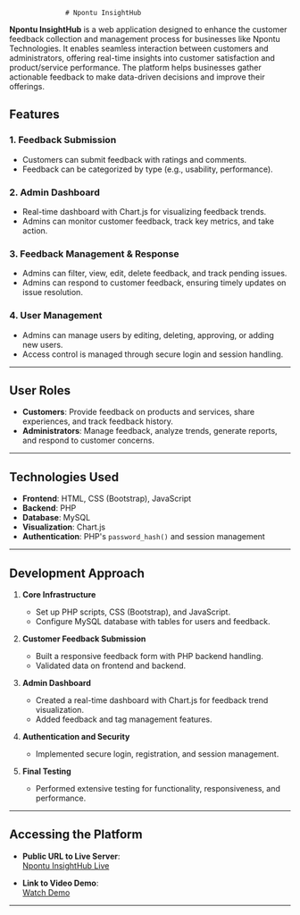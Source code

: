                   # Npontu InsightHub

**Npontu InsightHub** is a web application designed to enhance the customer feedback collection and management process for businesses like Npontu Technologies. It enables seamless interaction between customers and administrators, offering real-time insights into customer satisfaction and product/service performance. The platform helps businesses gather actionable feedback to make data-driven decisions and improve their offerings.

## Features

### 1. **Feedback Submission**
   - Customers can submit feedback with ratings and comments.
   - Feedback can be categorized by type (e.g., usability, performance).

### 2. **Admin Dashboard**
   - Real-time dashboard with Chart.js for visualizing feedback trends.
   - Admins can monitor customer feedback, track key metrics, and take action.

### 3. **Feedback Management & Response**
   - Admins can filter, view, edit, delete feedback, and track pending issues.
   - Admins can respond to customer feedback, ensuring timely updates on issue resolution.

### 4. **User Management**
   - Admins can manage users by editing, deleting, approving, or adding new users.
   - Access control is managed through secure login and session handling.

---

## User Roles

- **Customers**: Provide feedback on products and services, share experiences, and track feedback history.
- **Administrators**: Manage feedback, analyze trends, generate reports, and respond to customer concerns.

---

## Technologies Used

- **Frontend**: HTML, CSS (Bootstrap), JavaScript
- **Backend**: PHP
- **Database**: MySQL
- **Visualization**: Chart.js
- **Authentication**: PHP's `password_hash()` and session management

---

## Development Approach

1. **Core Infrastructure**
   - Set up PHP scripts, CSS (Bootstrap), and JavaScript.
   - Configure MySQL database with tables for users and feedback.

2. **Customer Feedback Submission**
   - Built a responsive feedback form with PHP backend handling.
   - Validated data on frontend and backend.

3. **Admin Dashboard**
   - Created a real-time dashboard with Chart.js for feedback trend visualization.
   - Added feedback and tag management features.

4. **Authentication and Security**
   - Implemented secure login, registration, and session management.

5. **Final Testing**
   - Performed extensive testing for functionality, responsiveness, and performance.

---

## Accessing the Platform

- **Public URL to Live Server**:  
  [Npontu InsightHub Live](http://169.239.251.102:3341/~delice.ishimwe/customerinsighthub/)

- **Link to Video Demo**:  
  [Watch Demo](https://youtu.be/LfKMXMwZwrQ)

---

